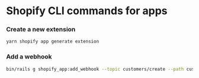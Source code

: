 # Shopify CLI commands for apps

### Create a new extension
```bash
yarn shopify app generate extension
```

### Add a webhook
```bash
bin/rails g shopify_app:add_webhook --topic customers/create --path customers_create
```
